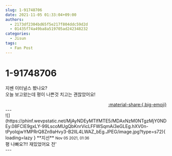 ```yaml
---
slug: 1-91748706
date: 2021-11-05 01:33:04+09:00
authors:
  - 2173df2304bd65f5e217f804ddc59d2d
  - 01435f74a49ba8a519705ad242348232
categories:
  - Jisun
tags:
  - Fan Post
---
```


# 1-91748706

<div class="post-container" markdown="1">
<div class="content-container md-sidebar__scrollwrap" markdown="1">

지쎈 이터널스 봤나요?<br>오늘 보고왔는데 평이 나쁜것 치고는 괜찮았어요!

</div>
</div>

<div style="text-align: right;" markdown="1">
<a href="https://weverse.io/fromis9/fanpost/1-91748706" style="text-align: right;">:material-share:{.big-emoji}</a>
</div>
---

<div class="comments-container md-sidebar__scrollwrap" markdown="1">
<div class="comment" markdown="1">
<div class='id-container' markdown="1">
![](https://phinf.wevpstatic.net/MjAyNDEyMTlfMTE5/MDAxNzM0NTgzMjY0NDEy.08FClE9gxLY-99LscoMUgQbKnrVicLFFWSqmAi3eGLEg.hXV0n-tPyoIqjwYMPRrQ8Zn9aHvy3-B2llL4LWAZ_bEg.JPEG/image.jpg?type=s72){ loading=lazy }
**<span class="artist">지선</span>** <small>Nov 05 2021, 01:36</small><br>
</div>
<div class='comment-body' markdown="1">
평 나빠요?!! 재밌었어요 전'
</div>
</div>
</div>
---
